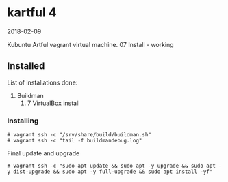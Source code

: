 # kartful 4

2018-02-09

Kubuntu Artful vagrant virtual machine.
07 Install - working

## Installed

List of installations done:
1. Buildman
   1. 7 VirtualBox install

### Installing

```
# vagrant ssh -c "/srv/share/build/buildman.sh"
# vagrant ssh -c "tail -f buildmandebug.log"
```
Final update and upgrade
```
# vagrant ssh -c "sudo apt update && sudo apt -y upgrade && sudo apt -y dist-upgrade && sudo apt -y full-upgrade && sudo apt install -yf"
```
